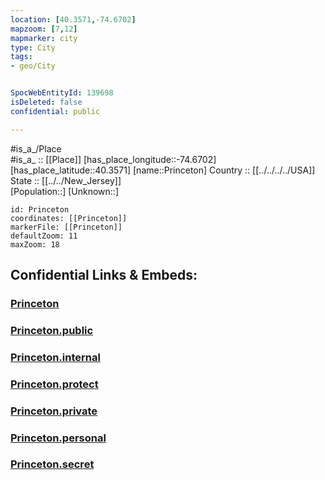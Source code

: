 ```yaml
---
location: [40.3571,-74.6702] 
mapzoom: [7,12] 
mapmarker: city 
type: City
tags:
- geo/City


SpocWebEntityId: 139698
isDeleted: false
confidential: public

---
```

#is_a_/Place  
#is_a_ :: [[Place]] 
[has_place_longitude::-74.6702] 
[has_place_latitude::40.3571] 
[name::Princeton] 
Country :: [[../../../../USA]]  
State :: [[../../New_Jersey]]  
[Population::] 
[Unknown::] 


```leaflet
id: Princeton
coordinates: [[Princeton]] 
markerFile: [[Princeton]] 
defaultZoom: 11 
maxZoom: 18
```


## Confidential Links & Embeds: 

### [Princeton](/_Standards/Earth/Continent/America~North/USA/USA~Eastern/New_Jersey/counties~New_Jersey/Mercer,County/cities~Mercer/Princeton.md) 

### [Princeton.public](/_public/Earth/Continent/America~North/USA/USA~Eastern/New_Jersey/counties~New_Jersey/Mercer,County/cities~Mercer/Princeton.public.md) 

### [Princeton.internal](/_internal/Earth/Continent/America~North/USA/USA~Eastern/New_Jersey/counties~New_Jersey/Mercer,County/cities~Mercer/Princeton.internal.md) 

### [Princeton.protect](/_protect/Earth/Continent/America~North/USA/USA~Eastern/New_Jersey/counties~New_Jersey/Mercer,County/cities~Mercer/Princeton.protect.md) 

### [Princeton.private](/_private/Earth/Continent/America~North/USA/USA~Eastern/New_Jersey/counties~New_Jersey/Mercer,County/cities~Mercer/Princeton.private.md) 

### [Princeton.personal](/_personal/Earth/Continent/America~North/USA/USA~Eastern/New_Jersey/counties~New_Jersey/Mercer,County/cities~Mercer/Princeton.personal.md) 

### [Princeton.secret](/_secret/Earth/Continent/America~North/USA/USA~Eastern/New_Jersey/counties~New_Jersey/Mercer,County/cities~Mercer/Princeton.secret.md)

